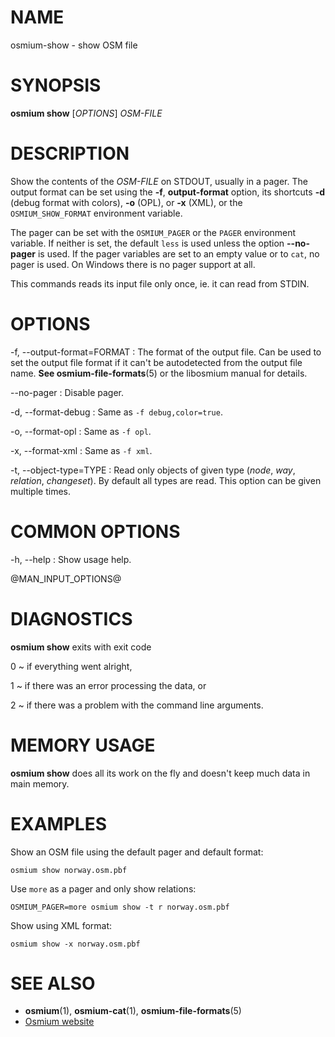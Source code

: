 
# NAME

osmium-show - show OSM file


# SYNOPSIS

**osmium show** \[*OPTIONS*\] *OSM-FILE*


# DESCRIPTION

Show the contents of the *OSM-FILE* on STDOUT, usually in a pager. The
output format can be set using the **-f**, **output-format** option, its
shortcuts **-d** (debug format with colors), **-o** (OPL), or **-x** (XML),
or the `OSMIUM_SHOW_FORMAT` environment variable.

The pager can be set with the `OSMIUM_PAGER` or the `PAGER` environment
variable. If neither is set, the default `less` is used unless the option
**\--no-pager** is used. If the pager variables are set to an empty value or
to `cat`, no pager is used. On Windows there is no pager support at all.

This commands reads its input file only once, ie. it can read from STDIN.


# OPTIONS

-f, \--output-format=FORMAT
:   The format of the output file. Can be used to set the output file format
    if it can't be autodetected from the output file name.
    **See osmium-file-formats**(5) or the libosmium manual for details.

\--no-pager
:   Disable pager.

-d, \--format-debug
:   Same as `-f debug,color=true`.

-o, \--format-opl
:   Same as `-f opl`.

-x, \--format-xml
:   Same as `-f xml`.

-t, \--object-type=TYPE
:   Read only objects of given type (*node*, *way*, *relation*, *changeset*).
    By default all types are read. This option can be given multiple times.


# COMMON OPTIONS

-h, \--help
:   Show usage help.

@MAN_INPUT_OPTIONS@

# DIAGNOSTICS

**osmium show** exits with exit code

0
  ~ if everything went alright,

1
  ~ if there was an error processing the data, or

2
  ~ if there was a problem with the command line arguments.


# MEMORY USAGE

**osmium show** does all its work on the fly and doesn't keep much data in
main memory.


# EXAMPLES

Show an OSM file using the default pager and default format:

    osmium show norway.osm.pbf

Use `more` as a pager and only show relations:

    OSMIUM_PAGER=more osmium show -t r norway.osm.pbf

Show using XML format:

    osmium show -x norway.osm.pbf


# SEE ALSO

* **osmium**(1), **osmium-cat**(1), **osmium-file-formats**(5)
* [Osmium website](https://osmcode.org/osmium-tool/)

